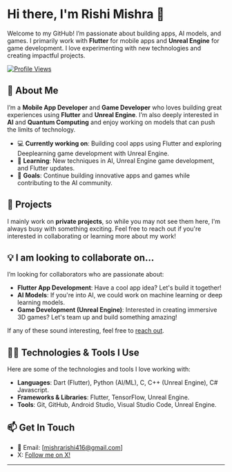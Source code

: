 # Hi there, I'm Rishi Mishra 👋

Welcome to my GitHub! I’m passionate about building apps, AI models, and games. I primarily work with **Flutter** for mobile apps and **Unreal Engine** for game development. I love experimenting with new technologies and creating impactful projects.

[![Profile Views](https://komarev.com/ghpvc/?username=Rishi-Dev-QN&color=green)](https://github.com/Rishi-Dev-QN)

## 🚀 About Me

I’m a **Mobile App Developer** and **Game Developer** who loves building great experiences using **Flutter** and **Unreal Engine**. I’m also deeply interested in **AI** and **Quantum Computing** and enjoy working on models that can push the limits of technology.

- 💻 **Currently working on**: Building cool apps using Flutter and exploring Deeplearning game development with Unreal Engine.
- 🧠 **Learning**: New techniques in AI, Unreal Engine game development, and Flutter updates.
- 🎯 **Goals**: Continue building innovative apps and games while contributing to the AI community.

## 🌟 Projects

I mainly work on **private projects**, so while you may not see them here, I'm always busy with something exciting. Feel free to reach out if you're interested in collaborating or learning more about my work!

## 💡 I am looking to collaborate on...

I’m looking for collaborators who are passionate about:

- **Flutter App Development**: Have a cool app idea? Let's build it together!
- **AI Models**: If you're into AI, we could work on machine learning or deep learning models.
- **Game Development (Unreal Engine)**: Interested in creating immersive 3D games? Let's team up and build something amazing!

If any of these sound interesting, feel free to [reach out](mishrarishi416@gmail.com).

## 👨‍💻 Technologies & Tools I Use

Here are some of the technologies and tools I love working with:

- **Languages**: Dart (Flutter), Python (AI/ML), C, C++ (Unreal Engine), C# Javascript.
- **Frameworks & Libraries**: Flutter, TensorFlow, Unreal Engine.
- **Tools**: Git, GitHub, Android Studio, Visual Studio Code, Unreal Engine.

## 📫 Get In Touch

- 📧 Email: [mishrarishi416@gmail.com]
- X: [Follow me on X!](https://x.com/Rishi91934099?t=6MetB7m1PSacwEaOJIBCGw&s=09)
---
